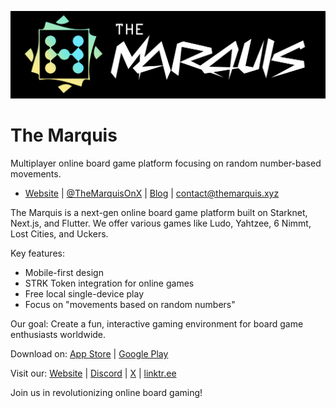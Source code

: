 ![The Marquis Logo](./themarquis.png)

# The Marquis
Multiplayer online board game platform focusing on random number-based movements.

* [Website](https://themarquis.xyz) | [@TheMarquisOnX](https://twitter.com/TheMarquisOnX) | [Blog](https://medium.com/themarquis) | contact@themarquis.xyz

The Marquis is a next-gen online board game platform built on Starknet, Next.js, and Flutter. We offer various games like Ludo, Yahtzee, 6 Nimmt, Lost Cities, and Uckers.

Key features:
- Mobile-first design
- STRK Token integration for online games
- Free local single-device play
- Focus on "movements based on random numbers"

Our goal: Create a fun, interactive gaming environment for board game enthusiasts worldwide.

Download on:
[App Store](https://apple.co/4ewOFAG) | [Google Play](https://bit.ly/GooglePlay_TheMarquis)

Visit our:
[Website](https://themarquis.xyz/login) | [Discord](https://discord.gg/SC5Am6UG) | [X](https://x.com/TheMarquisOnX) | [linktr.ee](https://linktr.ee/themarquis_)


Join us in revolutionizing online board gaming!
